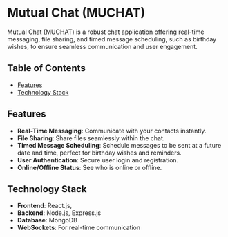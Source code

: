 

# Mutual Chat (MUCHAT)

Mutual Chat (MUCHAT) is a robust chat application offering real-time messaging, file sharing, and timed message scheduling, such as birthday wishes, to ensure seamless communication and user engagement.

## Table of Contents

- [Features](#features)
- [Technology Stack](#technology-stack)


## Features

- **Real-Time Messaging**: Communicate with your contacts instantly.
- **File Sharing**: Share files seamlessly within the chat.
- **Timed Message Scheduling**: Schedule messages to be sent at a future date and time, perfect for birthday wishes and reminders.
- **User Authentication**: Secure user login and registration.
- **Online/Offline Status**: See who is online or offline.






## Technology Stack

- **Frontend**: React.js,
- **Backend**: Node.js, Express.js
- **Database**: MongoDB
- **WebSockets**: For real-time communication

